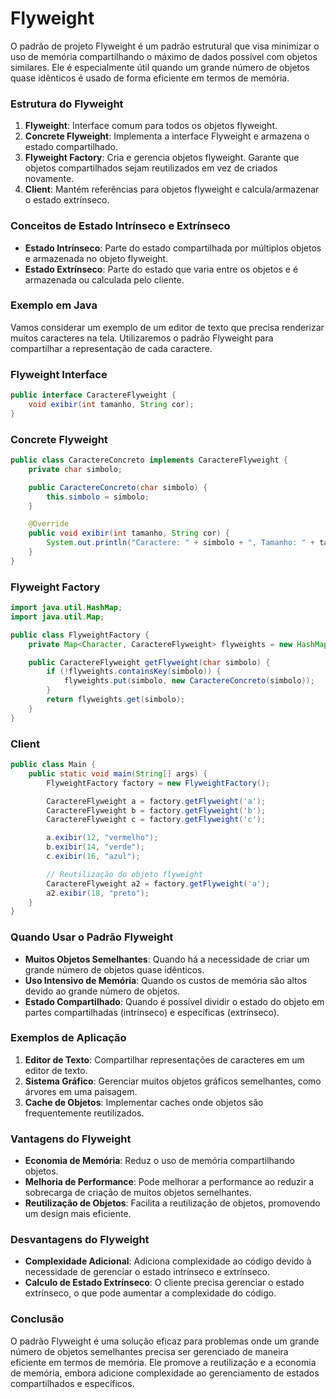 # Flyweight

O padrão de projeto Flyweight é um padrão estrutural que visa minimizar o uso de memória compartilhando o máximo de dados possível com objetos similares. Ele é especialmente útil quando um grande número de objetos quase idênticos é usado de forma eficiente em termos de memória.

### Estrutura do Flyweight

1. **Flyweight**: Interface comum para todos os objetos flyweight.
2. **Concrete Flyweight**: Implementa a interface Flyweight e armazena o estado compartilhado.
3. **Flyweight Factory**: Cria e gerencia objetos flyweight. Garante que objetos compartilhados sejam reutilizados em vez de criados novamente.
4. **Client**: Mantém referências para objetos flyweight e calcula/armazenar o estado extrínseco.

### Conceitos de Estado Intrínseco e Extrínseco

- **Estado Intrínseco**: Parte do estado compartilhada por múltiplos objetos e armazenada no objeto flyweight.
- **Estado Extrínseco**: Parte do estado que varia entre os objetos e é armazenada ou calculada pelo cliente.

### Exemplo em Java

Vamos considerar um exemplo de um editor de texto que precisa renderizar muitos caracteres na tela. Utilizaremos o padrão Flyweight para compartilhar a representação de cada caractere.

### Flyweight Interface

```java
public interface CaractereFlyweight {
    void exibir(int tamanho, String cor);
}

```

### Concrete Flyweight

```java
public class CaractereConcreto implements CaractereFlyweight {
    private char simbolo;

    public CaractereConcreto(char simbolo) {
        this.simbolo = simbolo;
    }

    @Override
    public void exibir(int tamanho, String cor) {
        System.out.println("Caractere: " + simbolo + ", Tamanho: " + tamanho + ", Cor: " + cor);
    }
}

```

### Flyweight Factory

```java
import java.util.HashMap;
import java.util.Map;

public class FlyweightFactory {
    private Map<Character, CaractereFlyweight> flyweights = new HashMap<>();

    public CaractereFlyweight getFlyweight(char simbolo) {
        if (!flyweights.containsKey(simbolo)) {
            flyweights.put(simbolo, new CaractereConcreto(simbolo));
        }
        return flyweights.get(simbolo);
    }
}

```

### Client

```java
public class Main {
    public static void main(String[] args) {
        FlyweightFactory factory = new FlyweightFactory();

        CaractereFlyweight a = factory.getFlyweight('a');
        CaractereFlyweight b = factory.getFlyweight('b');
        CaractereFlyweight c = factory.getFlyweight('c');

        a.exibir(12, "vermelho");
        b.exibir(14, "verde");
        c.exibir(16, "azul");

        // Reutilização do objeto flyweight
        CaractereFlyweight a2 = factory.getFlyweight('a');
        a2.exibir(18, "preto");
    }
}

```

### Quando Usar o Padrão Flyweight

- **Muitos Objetos Semelhantes**: Quando há a necessidade de criar um grande número de objetos quase idênticos.
- **Uso Intensivo de Memória**: Quando os custos de memória são altos devido ao grande número de objetos.
- **Estado Compartilhado**: Quando é possível dividir o estado do objeto em partes compartilhadas (intrínseco) e específicas (extrínseco).

### Exemplos de Aplicação

1. **Editor de Texto**: Compartilhar representações de caracteres em um editor de texto.
2. **Sistema Gráfico**: Gerenciar muitos objetos gráficos semelhantes, como árvores em uma paisagem.
3. **Cache de Objetos**: Implementar caches onde objetos são frequentemente reutilizados.

### Vantagens do Flyweight

- **Economia de Memória**: Reduz o uso de memória compartilhando objetos.
- **Melhoria de Performance**: Pode melhorar a performance ao reduzir a sobrecarga de criação de muitos objetos semelhantes.
- **Reutilização de Objetos**: Facilita a reutilização de objetos, promovendo um design mais eficiente.

### Desvantagens do Flyweight

- **Complexidade Adicional**: Adiciona complexidade ao código devido à necessidade de gerenciar o estado intrínseco e extrínseco.
- **Calculo de Estado Extrínseco**: O cliente precisa gerenciar o estado extrínseco, o que pode aumentar a complexidade do código.

### Conclusão

O padrão Flyweight é uma solução eficaz para problemas onde um grande número de objetos semelhantes precisa ser gerenciado de maneira eficiente em termos de memória. Ele promove a reutilização e a economia de memória, embora adicione complexidade ao gerenciamento de estados compartilhados e específicos.